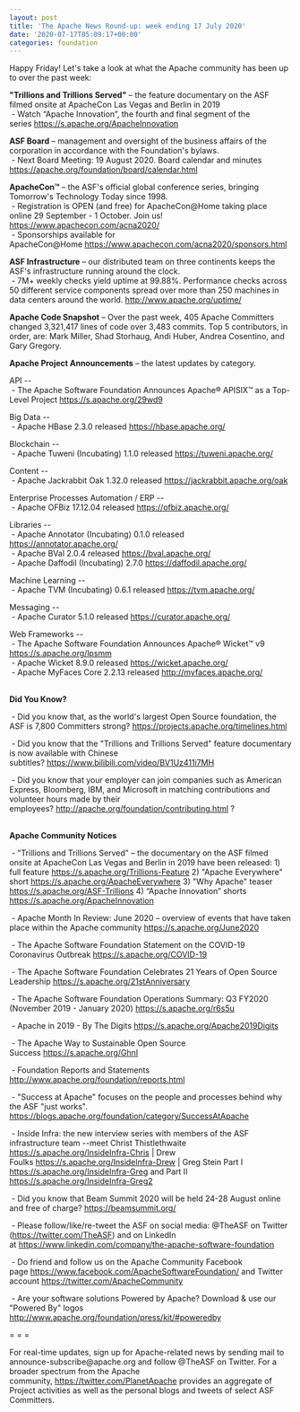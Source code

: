 ```yaml
---
layout: post
title: 'The Apache News Round-up: week ending 17 July 2020'
date: '2020-07-17T05:09:17+00:00'
categories: foundation
---
```

<p></p><p></p><p></p><p>Happy Friday!&nbsp;Let's take a look at what the Apache community has been up to over the past week:</p><p><b>"<span class="il">Trillions</span> and <span class="il">Trillions</span> Served"</b> – the feature documentary on the ASF filmed onsite at ApacheCon Las Vegas and Berlin in 2019<br>&nbsp;- 
Watch “Apache Innovation”, the fourth and final segment of the series&nbsp;<a href="https://s.apache.org/ApacheInnovation" rel="noreferrer" target="_blank" data-saferedirecturl="https://www.google.com/url?q=https://s.apache.org/ApacheInnovation&amp;source=gmail&amp;ust=1594991260167000&amp;usg=AFQjCNHrQXDOz1ywdHaIztm3P_7mV7w79w">https://s.apache.org/ApacheInn<wbr>ovation</a></p><span style="font-weight: 700;">ASF Board</span>&nbsp;– management and oversight of the business affairs of the corporation in accordance with the Foundation's bylaws.<br>&nbsp;- Next Board Meeting: 19 August 2020. Board calendar and minutes <a href="https://apache.org/foundation/board/calendar.html" target="_blank">https://apache.org/foundation/board/calendar.html</a><p></p><p><span style="font-weight: 700;">ApacheCon™</span>&nbsp;– the ASF's official global conference series, bringing Tomorrow's Technology Today since 1998.<br>&nbsp;- Registration is OPEN (and free) for ApacheCon@Home taking place online 29 September - 1 October. Join us! <a href="https://www.apachecon.com/acna2020/" target="_blank">https://www.apachecon.com/acna2020/</a>&nbsp;<br>&nbsp;- Sponsorships available for ApacheCon@Home&nbsp;<a href="https://www.apachecon.com/acna2020/sponsors.html" target="_blank">https://www.apachecon.com/acna2020/sponsors.html</a>&nbsp;<br></p><p><span style="font-weight: 700;">ASF Infrastructure</span>&nbsp;– our distributed team on three continents keeps the ASF's infrastructure running around the clock.<br>&nbsp;-
 7M+ weekly checks yield uptime at 99.88%. Performance checks across 50 
different service components spread over more than 250 machines in data 
centers around the world.&nbsp;<a href="http://www.apache.org/uptime/" target="_blank">http://www.apache.org/uptime/</a><br></p><p><span style="font-weight: 700;">Apache Code Snapshot</span>&nbsp;– Over the past week, 405 Apache Committers changed 3,321,417 lines of code 
over 3,483 commits. Top 5 contributors, in order, are: Mark Miller, Shad Storhaug, Andi Huber, Andrea Cosentino, and Gary Gregory. &nbsp; <br></p><p><span style="font-weight: 700;">Apache Project Announcements</span>&nbsp;– the latest updates by category.</p><p>API --<br>&nbsp;- The Apache Software Foundation Announces Apache® APISIX™ as a Top-Level Project <a href="https://s.apache.org/29wd9" rel="noreferrer" target="_blank" data-saferedirecturl="https://www.google.com/url?q=https://s.apache.org/29wd9&amp;source=gmail&amp;ust=1594991258195000&amp;usg=AFQjCNEHXno5rb2tf8f4bmxf8CodHjIuCg">https://s.apache.org/29wd9</a></p><p>Big Data --<br>&nbsp;- Apache HBase 2.3.0 released <a href="https://hbase.apache.org/" target="_blank">https://hbase.apache.org/</a><br></p><p>Blockchain --<br>
&nbsp;- Apache <span class="il">Tuweni</span> (Incubating) 1.1.0 released <a href="https://tuweni.apache.org/" rel="noreferrer" target="_blank" data-saferedirecturl="https://www.google.com/url?q=https://tuweni.apache.org/&amp;source=gmail&amp;ust=1594991719684000&amp;usg=AFQjCNFxRlsynTHGLDbAG-8NGI5TGfXL7Q">https://<span class="il">tuweni</span>.apache.org/</a><br>
</p><p>Content --<br>&nbsp;- Apache Jackrabbit Oak 1.32.0 released <a href="https://jackrabbit.apache.org/oak" target="_blank">https://jackrabbit.apache.org/oak</a> <br></p>Enterprise Processes Automation / ERP --<br>&nbsp;- Apache <span class="il">OFBiz</span> 17.12.04 released <a href="https://ofbiz.apache.org/" rel="noreferrer" target="_blank" data-saferedirecturl="https://www.google.com/url?q=https://ofbiz.apache.org/&amp;source=gmail&amp;ust=1594992265766000&amp;usg=AFQjCNG2kISSh2_yNYed4DXZSZzgMlweCw">https://<span class="il">ofbiz</span>.apache.org/</a><p></p><p>Libraries --<br>&nbsp;- Apache Annotator (Incubating) 0.1.0 released <a href="https://annotator.apache.org/" target="_blank">https://annotator.apache.org/</a><br>&nbsp;- Apache BVal 2.0.4 released <a href="https://bval.apache.org/" target="_blank">https://bval.apache.org/</a><br>&nbsp;- Apache <span class="il">Daffodil</span> (Incubating) 2.7.0 <a href="https://daffodil.apache.org/" rel="noreferrer" target="_blank" data-saferedirecturl="https://www.google.com/url?q=https://daffodil.apache.org/&amp;source=gmail&amp;ust=1594992265766000&amp;usg=AFQjCNGxMIwipm6iCow-sGrjsQEq6vedRQ">https://<span class="il">daffodil</span>.apache.org/</a></p><p>Machine Learning --<br>
&nbsp;- Apache <span class="il">TVM</span> (Incubating) 0.6.1 released <a href="https://tvm.apache.org/" rel="noreferrer" target="_blank" data-saferedirecturl="https://www.google.com/url?q=https://tvm.apache.org/&amp;source=gmail&amp;ust=1594991637771000&amp;usg=AFQjCNGXFqKwWxxY5MPh1oV9TXJGhCwLBw">https://<span class="il">tvm</span>.apache.org/</a></p><p>Messaging --<br>
&nbsp;- Apache <span class="il">Curator</span> 5.1.0 released <a href="https://curator.apache.org/" rel="noreferrer" target="_blank" data-saferedirecturl="https://www.google.com/url?q=https://curator.apache.org/&amp;source=gmail&amp;ust=1594991868066000&amp;usg=AFQjCNEG5onEXEZ2QOxwWG00c3gD3h8k1w">https://<span class="il">curator</span>.apache.org/</a></p>Web Frameworks --<br>&nbsp;- The Apache Software Foundation Announces Apache® Wicket™ v9 <a href="https://s.apache.org/lpsmm" rel="noreferrer" target="_blank" data-saferedirecturl="https://www.google.com/url?q=https://s.apache.org/lpsmm&amp;source=gmail&amp;ust=1594991258204000&amp;usg=AFQjCNF2aupqhQKy7xEuPCf30T64gcLOGA">https://s.apache.org/lpsmm</a><br>&nbsp;- Apache <span class="il">Wicket</span> 8.9.0 released <a href="https://wicket.apache.org/" rel="noreferrer" target="_blank" data-saferedirecturl="https://www.google.com/url?q=https://wicket.apache.org/&amp;source=gmail&amp;ust=1594992265766000&amp;usg=AFQjCNFBeIiFSwQFLHbzIXXplEfWxX0aaw">https://<span class="il">wicket</span>.apache.org/</a><br>&nbsp;- Apache <span class="il">MyFaces</span> Core 2.2.13 released <a href="http://myfaces.apache.org/" rel="noreferrer" target="_blank" data-saferedirecturl="https://www.google.com/url?q=http://myfaces.apache.org/&amp;source=gmail&amp;ust=1594991637771000&amp;usg=AFQjCNHCO6-DpXdzBdipLzhqjJ3uQtDErQ">http://<span class="il">myfaces</span>.apache.org/</a><p><br><span style="font-weight: 700;">Did You Know?</span></p><p>&nbsp;- Did you know that, as the world's largest Open Source foundation, the ASF is 7,800 Committers strong?&nbsp;<a href="https://projects.apache.org/timelines.html" target="_blank">https://projects.apache.org/timelines.html</a>&nbsp;<br></p><p>&nbsp;- Did you know that the "Trillions and Trillions Served" feature documentary is now available with Chinese subtitles?&nbsp;<a href="https://www.bilibili.com/video/BV1Uz411i7MH" target="_blank">https://www.bilibili.com/video/BV1Uz411i7MH</a>&nbsp;<br></p><p>&nbsp;- Did you know that your employer can join companies such as American Express, Bloomberg, IBM, and Microsoft in matching contributions and volunteer hours made by their employees?&nbsp;<a href="http://apache.org/foundation/contributing.html" target="_blank">http://apache.org/foundation/contributing.html</a>&nbsp;?<br><br></p><p><span style="font-weight: 700;">Apache Community Notices</span></p><p>&nbsp;-
 "Trillions and Trillions Served" – the documentary on the ASF 
filmed onsite at ApacheCon Las Vegas and Berlin in 2019 have been released: 1) full feature&nbsp;<a href="https://s.apache.org/Trillions-Feature" target="_blank">https://s.apache.org/Trillions-Feature</a>&nbsp;2) "Apache Everywhere" short <a href="https://s.apache.org/ApacheEverywhere" target="_blank">https://s.apache.org/ApacheEverywhere</a>&nbsp;3) "Why Apache" teaser <a href="https://s.apache.org/ASF-Trillions" target="_blank">https://s.apache.org/ASF-Trillions</a>&nbsp;4)&nbsp;“Apache Innovation” shorts <a href="https://s.apache.org/ApacheInnovation" target="_blank">https://s.apache.org/ApacheInnovation</a>&nbsp;</p><p>&nbsp;- Apache Month In Review: June 2020 – overview of events that have taken place within the Apache community&nbsp;<a href="https://s.apache.org/June2020" target="_blank">https://s.apache.org/June2020</a></p><p>&nbsp;- The Apache Software Foundation Statement on the COVID-19 Coronavirus Outbreak <a href="https://s.apache.org/COVID-19" target="_blank">https://s.apache.org/COVID-19</a>&nbsp; <br></p><p>&nbsp;- The Apache Software Foundation Celebrates 21 Years of Open Source Leadership&nbsp;<a href="https://s.apache.org/21stAnniversary" rel="noreferrer" target="_blank" data-saferedirecturl="https://www.google.com/url?q=https://s.apache.org/21stAnniversary&amp;source=gmail&amp;ust=1586580638108000&amp;usg=AFQjCNHhBfHrSsg8TFX4Lwsa4GFZdonhcA">https://s.apache.org/21stAnniv<wbr>ersary</a></p><p>&nbsp;- The Apache Software Foundation Operations Summary: Q3 FY2020 (November 2019 - January 2020) <a href="https://s.apache.org/r6s5u" target="_blank">https://s.apache.org/r6s5u</a><br></p><p>&nbsp;- Apache in 2019 - By The Digits&nbsp;<a href="https://s.apache.org/Apache2019Digits">https://s.apache.org/Apache2019Digits</a></p><p>&nbsp;- The Apache Way to Sustainable Open Source Success&nbsp;<a href="https://s.apache.org/GhnI">https://s.apache.org/GhnI</a></p><p>&nbsp;- Foundation Reports and Statements <a href="http://www.apache.org/foundation/reports.html" target="_blank">http://www.apache.org/foundation/reports.html</a><br></p><p>&nbsp;- "Success at Apache" focuses on the people and processes behind why the ASF "just works". <a href="https://blogs.apache.org/foundation/category/SuccessAtApache" target="_blank">https://blogs.apache.org/foundation/category/SuccessAtApache</a><br></p><div><p>&nbsp;- Inside Infra: the new interview series with members of the ASF infrastructure team --meet Christ Thistlethwaite <a href="https://s.apache.org/InsideInfra-Chris" target="_blank">https://s.apache.org/InsideInfra-Chris</a>&nbsp;| Drew Foulks&nbsp;<a href="https://s.apache.org/InsideInfra-Drew" rel="noreferrer" target="_blank" data-saferedirecturl="https://www.google.com/url?q=https://s.apache.org/InsideInfra-Drew&amp;source=gmail&amp;ust=1588339104628000&amp;usg=AFQjCNF9dVEn48pV7o9HBG14sP9uprU8Xw">https://s.apache.org/InsideInf<wbr>ra-Drew</a>&nbsp;| Greg Stein Part I <a href="https://s.apache.org/InsideInfra-Greg" target="_blank">https://s.apache.org/InsideInfra-Greg</a>&nbsp;and Part II <a href="https://s.apache.org/InsideInfra-Greg2" target="_blank">https://s.apache.org/InsideInfra-Greg2</a>&nbsp;</p></div><div><p>&nbsp;- Did you know that Beam Summit 2020 will be held 24-28 August online and free of charge? <a href="https://beamsummit.org/" target="_blank" style="background-color: rgb(255, 255, 255);">https://beamsummit.org/</a><br></p><p>&nbsp;- Please follow/like/re-tweet the ASF on social media: @TheASF on Twitter (<a href="https://twitter.com/TheASF">https://twitter.com/TheASF</a>) and on LinkedIn at&nbsp;<a href="https://www.linkedin.com/company/the-apache-software-foundation">https://www.linkedin.com/company/the-apache-software-foundation</a></p><p>&nbsp;- Do friend and follow us on the Apache Community Facebook page&nbsp;<a href="https://www.facebook.com/ApacheSoftwareFoundation/">https://www.facebook.com/ApacheSoftwareFoundation/</a>&nbsp;and Twitter account&nbsp;<a href="https://twitter.com/ApacheCommunity">https://twitter.com/ApacheCommunity</a></p></div><div>&nbsp;- Are your software solutions Powered by Apache? Download &amp; use our "Powered By" logos <a href="http://www.apache.org/foundation/press/kit/#poweredby" target="_blank">http://www.apache.org/foundation/press/kit/#poweredby</a><br></div><p><span class="LrzXr"></span><span class="LrzXr"></span></p><div><p>= = =</p><p>For
 real-time updates, sign up for Apache-related news by sending mail to 
announce-subscribe@apache.org and follow @TheASF on Twitter. For a 
broader spectrum from the Apache community,&nbsp;<a href="https://twitter.com/PlanetApache">https://twitter.com/PlanetApache</a>&nbsp;provides an aggregate of Project activities as well as the personal blogs and tweets of select ASF Committers.</p></div><p></p><p></p><p></p>
